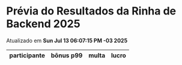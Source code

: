 # Prévia do Resultados da Rinha de Backend 2025
Atualizado em **Sun Jul 13 06:07:15 PM -03 2025**


| participante | bônus p99 | multa | lucro |
| -- | -- | -- | -- |

